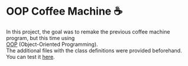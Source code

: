 # OOP Coffee Machine ☕
In this project, the goal was to remake the previous coffee machine program, but this time using   
[OOP](https://www.techtarget.com/searchapparchitecture/definition/object-oriented-programming-OOP#:~:text=Object%2Doriented%20programming%20(OOP)%20is%20a%20computer%20programming%20model,has%20unique%20attributes%20and%20behavior.)
(Object-Oriented Programming).   
The additional files with the class definitions were provided beforehand.   
You can test it [here](https://replit.com/@damachad/oopcoffeemachine?v=1).
